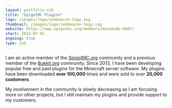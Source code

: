 ```yaml
---
layout: portfolio.njk
title: "SpigotMC Plugins"
logo: /images/logo/sembeacon-logo.svg
thumbnail: /images/logo/sembeacon-logo.svg
website: https://www.spigotmc.org/members/maximvdw.6687/
start: 2013-07-01
ongoing: true
type: job
---
```

I am an active member of the [SpigotMC.org](https://spigotmc.org) community and a previous member of the [Bukkit.org](https://bukkit.org) community. Since 2013, I have been developing popular free and paid plugins for the Minecraft server software. My plugins have been downloaded **over 100,000** times and were sold
to over **20,000 customers**.

My involvement in the community is slowly decreasing as I am focusing more on other projects, but I still maintain my plugins and provide support to my customers.